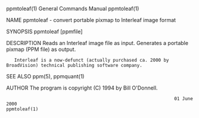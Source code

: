ppmtoleaf(1)                                                  General Commands Manual                                                 ppmtoleaf(1)

NAME
       ppmtoleaf - convert portable pixmap to Interleaf image format

SYNOPSIS
       ppmtoleaf [ppmfile]

DESCRIPTION
       Reads an Interleaf image file as input.  Generates a portable pixmap (PPM file) as output.

       Interleaf is a now-defunct (actually purchased ca. 2000 by BroadVision) technical publishing software company.

SEE ALSO
       ppm(5), ppmquant(1)

AUTHOR
       The program is copyright (C) 1994 by Bill O'Donnell.

                                                                   01 June 2000                                                       ppmtoleaf(1)
